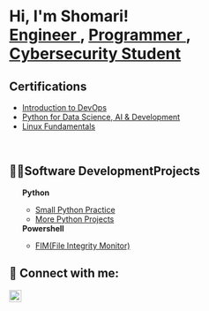 

<!--
**ShomariC888/ShomariC888** is a ✨ _special_ ✨ repository because its `README.md` (this file) appears on your GitHub profile.

Here are some ideas to get you started:

- 🔭 I’m currently working on ...
- 🌱 I’m currently learning ...
- 👯 I’m looking to collaborate on ...
- 🤔 I’m looking for help with ...
- 💬 Ask me about ...
- 📫 How to reach me: ...
- 😄 Pronouns: ...
- ⚡ Fun fact: ...
-->
<h1>Hi, I'm Shomari! <br> <a href='https://www.linkedin.com/in/shomaricrockett28/'> Engineer </a>, <a href=''> Programmer </a>, <a href='https://github.com/ShomariC888/CyberSecurityProject'> Cybersecurity Student </a><!--, <a href='https://secureaiinsights.com'>Blogger</a>--></h1>

<h2>Certifications</h2>
<ul>
  <li><a href='https://www.coursera.org/account/accomplishments/certificate/SHL6FEF7BQC8'>Introduction to DevOps</a></li>
  <li><a href='https://www.coursera.org/account/accomplishments/certificate/ZK3VR4M3SG2E'>Python for Data Science, AI & Development</a></li>
  <li><a href='https://www.coursera.org/account/accomplishments/verify/3RPNWFBMUB3D'>Linux Fundamentals</a></li>
</ul><br>
  
<h2>👨‍💻Software DevelopmentProjects</h2>
<ul>
  <b> Python </b>
  <ul>
     <li><a href='https://github.com/ShomariC888/PythonPractice2023'> Small Python Practice</a></li>
     <li><a href='https://github.com/ShomariC888/Small-Python-Projects/tree/master'> More Python Projects</a></li>
  </ul>
  <b> Powershell</b>
  <ul>
    <li><a href='https://github.com/ShomariC888/CyberSecurityProject/tree/main/FIM'>FIM(File Integrity Monitor)</a></li>

  </ul>
</ul>
<h2>🤳 Connect with me:</h2>

<!--[<img align="left" alt="ShomariC | YouTube" width="22px" src="https://cdn.jsdelivr.net/npm/simple-icons@v3/icons/youtube.svg" />][youtube] -->
<!--[<img align="left" alt="ShomariC | Twitter" width="22px" src="https://cdn.jsdelivr.net/npm/simple-icons@v3/icons/twitter.svg" />][twitter] -->
[<img align="left" alt="ShomariC | LinkedIn" width="22px" src="https://cdn.jsdelivr.net/npm/simple-icons@v3/icons/linkedin.svg" />][linkedin]
<!--[<img align="left" alt="ShomariC | Instagram" width="22px" src="https://cdn.jsdelivr.net/npm/simple-icons@v3/icons/instagram.svg" />][instagram] -->


[linkedin]: https://linkedin.com/in/shomaricrockett28
